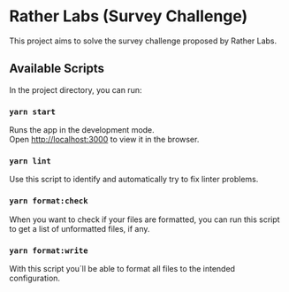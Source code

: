 # Rather Labs (Survey Challenge)

This project aims to solve the survey challenge proposed by Rather Labs.

## Available Scripts

In the project directory, you can run:

### `yarn start`

Runs the app in the development mode.\
Open [http://localhost:3000](http://localhost:3000) to view it in the browser.

### `yarn lint`

Use this script to identify and automatically try to fix linter problems.

### `yarn format:check`

When you want to check if your files are formatted, you can run this script to get a list of unformatted files, if any.

### `yarn format:write`

With this script you´ll be able to format all files to the intended configuration.
